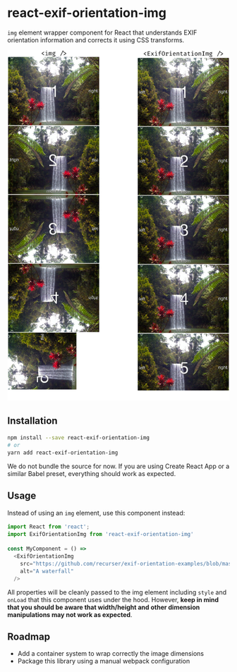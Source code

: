 # react-exif-orientation-img

`img` element wrapper component for React that understands EXIF orientation information and corrects it using CSS transforms.

![Example](public/example.png)

## Installation

```sh
npm install --save react-exif-orientation-img
# or
yarn add react-exif-orientation-img
```

We do not bundle the source for now. If you are using Create React App or a similar Babel preset, everything should work as expected.

## Usage

Instead of using an `img` element, use this component instead:

```js
import React from 'react';
import ExifOrientationImg from 'react-exif-orientation-img'

const MyComponent = () =>
  <ExifOrientationImg
    src="https://github.com/recurser/exif-orientation-examples/blob/master/Portrait_8.jpg?raw=true"
    alt="A waterfall"
  />
```

All properties will be cleanly passed to the img element including `style` and `onLoad` that this component uses under the hood. However, **keep in mind that you should be aware that width/height and other dimension manipulations may not work as expected**.

## Roadmap

- Add a container system to wrap correctly the image dimensions
- Package this library using a manual webpack configuration
